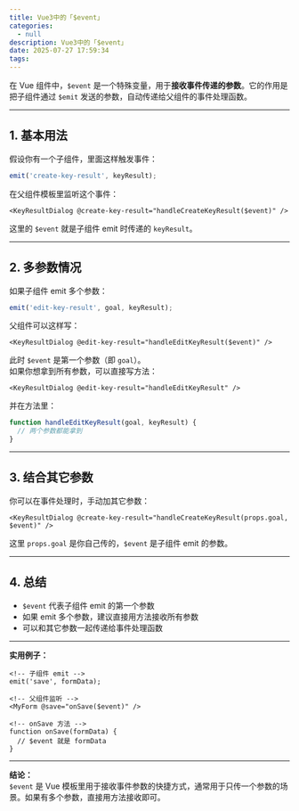 ```yaml
---
title: Vue3中的「$event」
categories:
  - null
description: Vue3中的「$event」
date: 2025-07-27 17:59:34
tags:
---
```


在 Vue 组件中，`$event` 是一个特殊变量，用于**接收事件传递的参数**。它的作用是把子组件通过 `$emit` 发送的参数，自动传递给父组件的事件处理函数。

---

## 1. 基本用法

假设你有一个子组件，里面这样触发事件：

```typescript
emit('create-key-result', keyResult);
```

在父组件模板里监听这个事件：

```vue
<KeyResultDialog @create-key-result="handleCreateKeyResult($event)" />
```

这里的 `$event` 就是子组件 emit 时传递的 `keyResult`。

---

## 2. 多参数情况

如果子组件 emit 多个参数：

```typescript
emit('edit-key-result', goal, keyResult);
```

父组件可以这样写：

```vue
<KeyResultDialog @edit-key-result="handleEditKeyResult($event)" />
```

此时 `$event` 是第一个参数（即 `goal`）。  
如果你想拿到所有参数，可以直接写方法：

```vue
<KeyResultDialog @edit-key-result="handleEditKeyResult" />
```

并在方法里：

```typescript
function handleEditKeyResult(goal, keyResult) {
  // 两个参数都能拿到
}
```

---

## 3. 结合其它参数

你可以在事件处理时，手动加其它参数：

```vue
<KeyResultDialog @create-key-result="handleCreateKeyResult(props.goal, $event)" />
```

这里 `props.goal` 是你自己传的，`$event` 是子组件 emit 的参数。

---

## 4. 总结

- `$event` 代表子组件 emit 的第一个参数
- 如果 emit 多个参数，建议直接用方法接收所有参数
- 可以和其它参数一起传递给事件处理函数

---

**实用例子：**

```vue
<!-- 子组件 emit -->
emit('save', formData);

<!-- 父组件监听 -->
<MyForm @save="onSave($event)" />

<!-- onSave 方法 -->
function onSave(formData) {
  // $event 就是 formData
}
```

---

**结论：**  
`$event` 是 Vue 模板里用于接收事件参数的快捷方式，通常用于只传一个参数的场景。如果有多个参数，直接用方法接收即可。